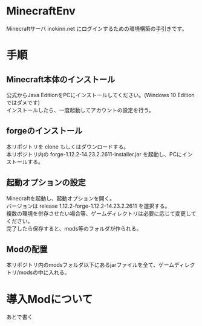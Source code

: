 # MinecraftEnv
Minecraftサーバ inokinn.net にログインするための環境構築の手引きです。

# 手順

## Minecraft本体のインストール
公式からJava EditionをPCにインストールしてください。(Windows 10 Editionではダメです)<br>
インストールしたら、一度起動してアカウントの設定を行う。

## forgeのインストール
本リポジトリを clone もしくはダウンロードする。<br>
本リポジトリ内の forge-1.12.2-14.23.2.2611-installer.jar を起動し、PCにインストールする。

## 起動オプションの設定
Minecraftを起動し、起動オプションを開く。<br>
バージョンは release 1.12.2-forge-1.12.2-14.23.2.2611 を選択する。<br>
複数の環境を併存させたい場合等、ゲームディレクトリは必要に応じて変更してください。<br>
完了したら保存すると、mods等のフォルダが作られる。

## Modの配置
本リポジトリ内のmodsフォルダ以下にあるjarファイルを全て、ゲームディレクトリ/modsの中に入れる。

# 導入Modについて
あとで書く
